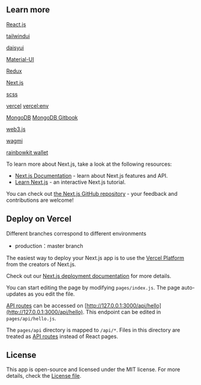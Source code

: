 ## Learn more

[React.js](https://zh-hans.reactjs.org)

[tailwindui](https://tailwindcss.com/docs/installation)

[daisyui](https://daisyui.com)

[Material-UI](https://mui.com/zh/material-ui/react-toggle-button)

[Redux](https://react-redux.js.org)

[Next.js](https://nextjs.org)

[scss](https://nextjs.org/docs/basic-features/built-in-css-support#sass-support)

[vercel](http://vercel.app)
[vercel:env](https://vercel.com/docs/cli#commands/env)

[MongoDB](https://mongodb.com/docs/drivers/node/current/quick-start)
[MongoDB Gitbook](https://wizardforcel.gitbooks.io/w3school-mongodb/content/1.html)

[web3.js](https://web3js.readthedocs.io)

[wagmi](https://wagmi.sh)

[rainbowkit wallet](https://rainbowkit.com)

To learn more about Next.js, take a look at the following resources:

- [Next.js Documentation](https://nextjs.org/docs) - learn about Next.js features and API.
- [Learn Next.js](https://nextjs.org/learn) - an interactive Next.js tutorial.

You can check out [the Next.js GitHub repository](https://github.com/vercel/next.js/) - your feedback and contributions are welcome!

## Deploy on Vercel

Different branches correspond to different environments

- production：master branch

The easiest way to deploy your Next.js app is to use the [Vercel Platform](https://vercel.com/new?utm_medium=default-template&filter=next.js&utm_source=create-next-app&utm_campaign=create-next-app-readme) from the creators of Next.js.

Check out our [Next.js deployment documentation](https://nextjs.org/docs/deployment) for more details.

You can start editing the page by modifying `pages/index.js`. The page auto-updates as you edit the file.

[API routes](https://nextjs.org/docs/api-routes/introduction) can be accessed on [http://127.0.0.1:3000/api/hello](http://127.0.0.1:3000/api/hello). This endpoint can be edited in `pages/api/hello.js`.

The `pages/api` directory is mapped to `/api/*`. Files in this directory are treated as [API routes](https://nextjs.org/docs/api-routes/introduction) instead of React pages.

## License

This app is open-source and licensed under the MIT license. For more details, check the [License file](LICENSE).
